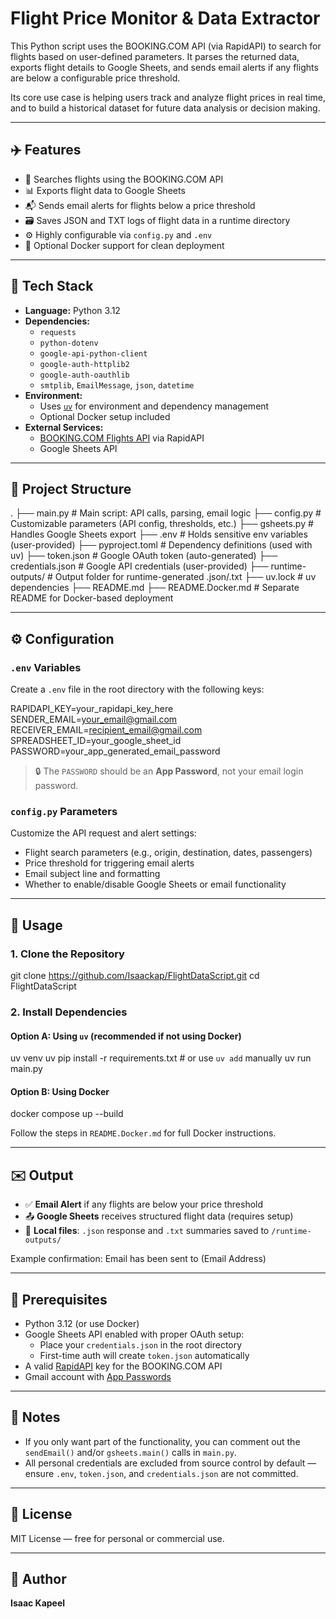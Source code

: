 # Flight Price Monitor & Data Extractor

This Python script uses the BOOKING.COM API (via RapidAPI) to search for flights based on user-defined parameters. It parses the returned data, exports flight details to Google Sheets, and sends email alerts if any flights are below a configurable price threshold.

Its core use case is helping users track and analyze flight prices in real time, and to build a historical dataset for future data analysis or decision making.

---

## ✈️ Features

- 🔎 Searches flights using the BOOKING.COM API
- 📊 Exports flight data to Google Sheets
- 📬 Sends email alerts for flights below a price threshold
- 🗃️ Saves JSON and TXT logs of flight data in a runtime directory
- ⚙️ Highly configurable via `config.py` and `.env`
- 🐳 Optional Docker support for clean deployment

---

## 🧰 Tech Stack

- **Language:** Python 3.12
- **Dependencies:**  
  - `requests`  
  - `python-dotenv`  
  - `google-api-python-client`  
  - `google-auth-httplib2`  
  - `google-auth-oauthlib`  
  - `smtplib`, `EmailMessage`, `json`, `datetime`
- **Environment:**  
  - Uses [`uv`](https://pypi.org/project/uv/) for environment and dependency management  
  - Optional Docker setup included
- **External Services:**  
  - [BOOKING.COM Flights API](https://rapidapi.com/DataCrawler/api/booking-com15) via RapidAPI  
  - Google Sheets API

---

## 📁 Project Structure

.
├── main.py             # Main script: API calls, parsing, email logic
├── config.py           # Customizable parameters (API config, thresholds, etc.)
├── gsheets.py          # Handles Google Sheets export
├── .env                # Holds sensitive env variables (user-provided)
├── pyproject.toml      # Dependency definitions (used with uv)
├── token.json          # Google OAuth token (auto-generated)
├── credentials.json    # Google API credentials (user-provided)
├── runtime-outputs/    # Output folder for runtime-generated .json/.txt
├── uv.lock             # uv dependencies
├── README.md
├── README.Docker.md    # Separate README for Docker-based deployment

---

## ⚙️ Configuration

### `.env` Variables
Create a `.env` file in the root directory with the following keys:

RAPIDAPI_KEY=your_rapidapi_key_here
SENDER_EMAIL=your_email@gmail.com
RECEIVER_EMAIL=recipient_email@gmail.com
SPREADSHEET_ID=your_google_sheet_id
PASSWORD=your_app_generated_email_password

> 🔒 The `PASSWORD` should be an **App Password**, not your email login password.

### `config.py` Parameters
Customize the API request and alert settings:

- Flight search parameters (e.g., origin, destination, dates, passengers)
- Price threshold for triggering email alerts
- Email subject line and formatting
- Whether to enable/disable Google Sheets or email functionality

---

## 🚀 Usage

### 1. Clone the Repository

git clone https://github.com/Isaackap/FlightDataScript.git
cd FlightDataScript

### 2. Install Dependencies

#### Option A: Using `uv` (recommended if not using Docker)

uv venv
uv pip install -r requirements.txt  # or use `uv add` manually
uv run main.py

#### Option B: Using Docker

docker compose up --build

Follow the steps in `README.Docker.md` for full Docker instructions.

---

## ✉️ Output

- ✅ **Email Alert** if any flights are below your price threshold
- 📤 **Google Sheets** receives structured flight data (requires setup)
- 📝 **Local files**: `.json` response and `.txt` summaries saved to `/runtime-outputs/`

Example confirmation:
Email has been sent to (Email Address)

---

## 📝 Prerequisites

- Python 3.12 (or use Docker)
- Google Sheets API enabled with proper OAuth setup:
  - Place your `credentials.json` in the root directory
  - First-time auth will create `token.json` automatically
- A valid [RapidAPI](https://rapidapi.com) key for the BOOKING.COM API
- Gmail account with [App Passwords](https://support.google.com/accounts/answer/185833)

---

## 📌 Notes

- If you only want part of the functionality, you can comment out the `sendEmail()` and/or `gsheets.main()` calls in `main.py`.
- All personal credentials are excluded from source control by default — ensure `.env`, `token.json`, and `credentials.json` are not committed.

---

## 📄 License

MIT License — free for personal or commercial use.

---

## 👤 Author

**Isaac Kapeel**  
